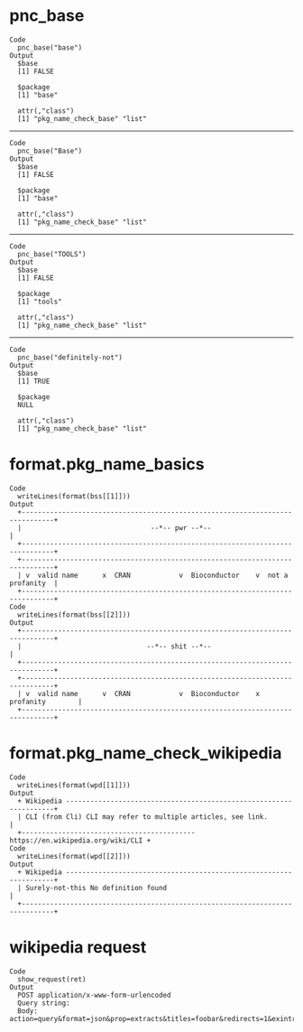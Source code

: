 # pnc_base

    Code
      pnc_base("base")
    Output
      $base
      [1] FALSE
      
      $package
      [1] "base"
      
      attr(,"class")
      [1] "pkg_name_check_base" "list"               

---

    Code
      pnc_base("Base")
    Output
      $base
      [1] FALSE
      
      $package
      [1] "base"
      
      attr(,"class")
      [1] "pkg_name_check_base" "list"               

---

    Code
      pnc_base("TOOLS")
    Output
      $base
      [1] FALSE
      
      $package
      [1] "tools"
      
      attr(,"class")
      [1] "pkg_name_check_base" "list"               

---

    Code
      pnc_base("definitely-not")
    Output
      $base
      [1] TRUE
      
      $package
      NULL
      
      attr(,"class")
      [1] "pkg_name_check_base" "list"               

# format.pkg_name_basics

    Code
      writeLines(format(bss[[1]]))
    Output
      +------------------------------------------------------------------------------+
      |                                --*-- pwr --*--                               |
      +------------------------------------------------------------------------------+
      +------------------------------------------------------------------------------+
      | v  valid name      x  CRAN            v  Bioconductor    v  not a profanity  |
      +------------------------------------------------------------------------------+
    Code
      writeLines(format(bss[[2]]))
    Output
      +------------------------------------------------------------------------------+
      |                               --*-- shit --*--                               |
      +------------------------------------------------------------------------------+
      +------------------------------------------------------------------------------+
      | v  valid name      v  CRAN            v  Bioconductor    x  profanity        |
      +------------------------------------------------------------------------------+

# format.pkg_name_check_wikipedia

    Code
      writeLines(format(wpd[[1]]))
    Output
      + Wikipedia -------------------------------------------------------------------+
      | CLI (from Cli) CLI may refer to multiple articles, see link.                 |
      +------------------------------------------- https://en.wikipedia.org/wiki/CLI +
    Code
      writeLines(format(wpd[[2]]))
    Output
      + Wikipedia -------------------------------------------------------------------+
      | Surely-not-this No definition found                                          |
      +------------------------------------------------------------------------------+

# wikipedia request

    Code
      show_request(ret)
    Output
      POST application/x-www-form-urlencoded
      Query string: 
      Body: action=query&format=json&prop=extracts&titles=foobar&redirects=1&exintro=1&explaintext=1

